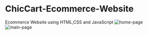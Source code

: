 # ChicCart-Ecommerce-Website
 Ecommerce Website using HTML,CSS and JavaScript
![home-page](https://github.com/AsmaElgueraa/ChicCart-Ecommerce-Website/assets/99353342/3e761d38-864e-4e49-8b80-d226fcda2136)
![main-page](https://github.com/AsmaElgueraa/ChicCart-Ecommerce-Website/assets/99353342/2ab0698e-17cd-46df-81b3-d3545b8a5bbc)
